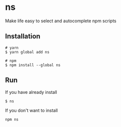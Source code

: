 # ns

Make life easy to select and autocomplete npm scripts

## Installation

```
# yarn
$ yarn global add ns

# npm
$ npm install --global ns
```

## Run

If you have already install

```
$ ns
```

If you don't want to install

```
npm ns
```
